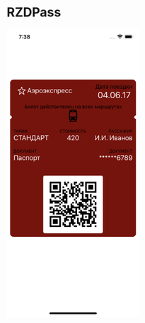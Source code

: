 # RZDPass
<!-- ![alt text](https://github.com/Tambanco/RZDPass/blob/76311f15dd05e2fe45ca092489805f9e9417fa58/pass.png) -->
<img src="/pass.png" alt="drawing" width="300"/>
